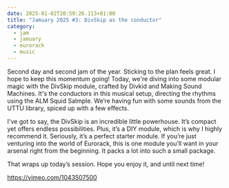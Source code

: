 ```yaml
---
date: 2025-01-02T20:59:26.113+01:00
title: "Jamuary 2025 #3: DivSkip as the conductor"
category:
  - jam
  - jamuary
  - eurorack
  - music
---
```


Second day and second jam of the year. Sticking to the plan feels great. I hope to keep this momentum going! Today, we're diving into some modular magic with the DivSkip module, crafted by Divkid and Making Sound Machines. It's the conductors in this musical setup, directing the rhythms using the ALM Squid Salmple. We’re having fun with some sounds from the UTTU library, spiced up with a few effects.

I've got to say, the DivSkip is an incredible little powerhouse. It’s compact yet offers endless possibilities. Plus, it’s a DIY module, which is why I highly recommend it. Seriously, it’s a perfect starter module. If you’re just venturing into the world of Eurorack, this is one module you’ll want in your arsenal right from the beginning. It packs a lot into such a small package.

That wraps up today’s session. Hope you enjoy it, and until next time!

https://vimeo.com/1043507500
